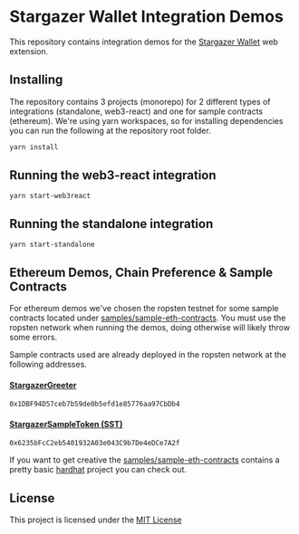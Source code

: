 # Stargazer Wallet Integration Demos

This repository contains integration demos for the [Stargazer Wallet](https://chrome.google.com/webstore/detail/stargazer-wallet/pgiaagfkgcbnmiiolekcfmljdagdhlcm) web extension.

## Installing

The repository contains 3 projects (monorepo) for 2 different types of integrations (standalone, web3-react) and one for sample contracts (ethereum). We're using yarn workspaces, so for installing dependencies you can run the following at the repository root folder.

```bash
yarn install
```

## Running the web3-react integration

```
yarn start-web3react
```

## Running the standalone integration

```
yarn start-standalone
```

## Ethereum Demos, Chain Preference & Sample Contracts

For ethereum demos we've chosen the ropsten testnet for some sample contracts located under [samples/sample-eth-contracts](./samples/sample-eth-contracts). You must use the ropsten network when running the demos, doing otherwise will likely throw some errors.

Sample contracts used are already deployed in the ropsten network at the following addresses.

#### [StargazerGreeter](https://ropsten.etherscan.io/address/0x1dbf94d57ceb7b59de0b5efd1e85776aa97cbdb4#code)

```
0x1DBF94D57ceb7b59de0b5efd1e85776aa97CbDb4
```

#### [StargazerSampleToken (SST)](https://ropsten.etherscan.io/address/0x6235bfcc2eb5401932a03e043c9b7de4edce7a2f)

```
0x6235bFcC2eb5401932A03e043C9b7De4eDCe7A2f
```

If you want to get creative the [samples/sample-eth-contracts](./samples/sample-eth-contracts) contains a pretty basic [hardhat](https://hardhat.org/) project you can check out.

## License

This project is licensed under the [MIT License](./LICENSE)

